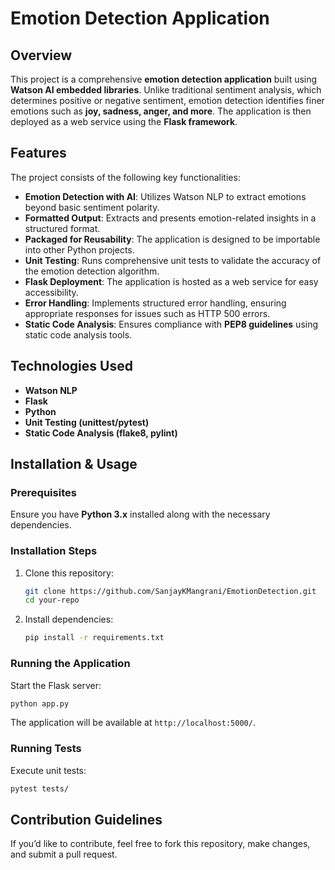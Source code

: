 # Emotion Detection Application

## Overview
This project is a comprehensive **emotion detection application** built using **Watson AI embedded libraries**. Unlike traditional sentiment analysis, which determines positive or negative sentiment, emotion detection identifies finer emotions such as **joy, sadness, anger, and more**. The application is then deployed as a web service using the **Flask framework**.

## Features
The project consists of the following key functionalities:

- **Emotion Detection with AI**: Utilizes Watson NLP to extract emotions beyond basic sentiment polarity.
- **Formatted Output**: Extracts and presents emotion-related insights in a structured format.
- **Packaged for Reusability**: The application is designed to be importable into other Python projects.
- **Unit Testing**: Runs comprehensive unit tests to validate the accuracy of the emotion detection algorithm.
- **Flask Deployment**: The application is hosted as a web service for easy accessibility.
- **Error Handling**: Implements structured error handling, ensuring appropriate responses for issues such as HTTP 500 errors.
- **Static Code Analysis**: Ensures compliance with **PEP8 guidelines** using static code analysis tools.

## Technologies Used
- **Watson NLP**
- **Flask**
- **Python**
- **Unit Testing (unittest/pytest)**
- **Static Code Analysis (flake8, pylint)**

## Installation & Usage
### Prerequisites
Ensure you have **Python 3.x** installed along with the necessary dependencies.

### Installation Steps
1. Clone this repository:
   ```sh
   git clone https://github.com/SanjayKMangrani/EmotionDetection.git
   cd your-repo
   ```
2. Install dependencies:
   ```sh
   pip install -r requirements.txt
   ```

### Running the Application
Start the Flask server:
```sh
python app.py
```
The application will be available at `http://localhost:5000/`.

### Running Tests
Execute unit tests:
```sh
pytest tests/
```

## Contribution Guidelines
If you’d like to contribute, feel free to fork this repository, make changes, and submit a pull request.
